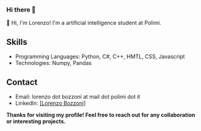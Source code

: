 ### Hi there 👋

<!--
**LorenzoBozzoni/LorenzoBozzoni** is a ✨ _special_ ✨ repository because its `README.md` (this file) appears on your GitHub profile.

Here are some ideas to get you started:

- 🔭 I’m currently working on ...
- 🌱 I’m currently learning ...
- 👯 I’m looking to collaborate on ...
- 🤔 I’m looking for help with ...
- 💬 Ask me about ...
- 📫 How to reach me: ...
- 😄 Pronouns: ...
- ⚡ Fun fact: ...
-->

👋 Hi, I'm Lorenzo! I'm a artificial intelligence student at Polimi.  
<!--
## Recent Projects
- **[Project Name](Link to Project)**: Brief description of the project.
- **[Project Name](Link to Project)**: Brief description of the project.
-->
## Skills
- Programming Languages: Python, C#, C++, HMTL, CSS, Javascript
- Technologies: Numpy, Pandas

## Contact
- Email: lorenzo dot bozzoni at mail dot polimi dot it
- LinkedIn: [[Lorenzo Bozzoni]](https://www.linkedin.com/in/lorenzo-bozzoni-6681371b9/)
<!--
- Website: [Link to your personal website, if available]

## GitHub Stats
![GitHub Stats](https://github-readme-stats.vercel.app/api?username=LorenzoBozzoni&show_icons=true&hide_title=true&count_private=true)

Add more sections or details about your projects, work experience, education, etc.
-->

**Thanks for visiting my profile! Feel free to reach out for any collaboration or interesting projects.**

